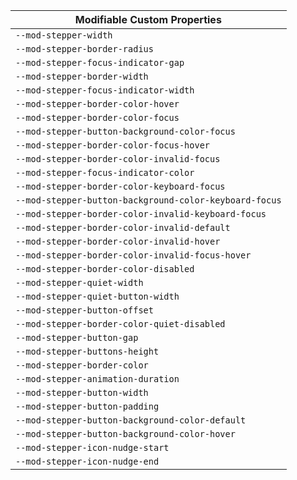 | Modifiable Custom Properties |
| --- |
|`--mod-stepper-width`|
|`--mod-stepper-border-radius`|
|`--mod-stepper-focus-indicator-gap`|
|`--mod-stepper-border-width`|
|`--mod-stepper-focus-indicator-width`|
|`--mod-stepper-border-color-hover`|
|`--mod-stepper-border-color-focus`|
|`--mod-stepper-button-background-color-focus`|
|`--mod-stepper-border-color-focus-hover`|
|`--mod-stepper-border-color-invalid-focus`|
|`--mod-stepper-focus-indicator-color`|
|`--mod-stepper-border-color-keyboard-focus`|
|`--mod-stepper-button-background-color-keyboard-focus`|
|`--mod-stepper-border-color-invalid-keyboard-focus`|
|`--mod-stepper-border-color-invalid-default`|
|`--mod-stepper-border-color-invalid-hover`|
|`--mod-stepper-border-color-invalid-focus-hover`|
|`--mod-stepper-border-color-disabled`|
|`--mod-stepper-quiet-width`|
|`--mod-stepper-quiet-button-width`|
|`--mod-stepper-button-offset`|
|`--mod-stepper-border-color-quiet-disabled`|
|`--mod-stepper-button-gap`|
|`--mod-stepper-buttons-height`|
|`--mod-stepper-border-color`|
|`--mod-stepper-animation-duration`|
|`--mod-stepper-button-width`|
|`--mod-stepper-button-padding`|
|`--mod-stepper-button-background-color-default`|
|`--mod-stepper-button-background-color-hover`|
|`--mod-stepper-icon-nudge-start`|
|`--mod-stepper-icon-nudge-end`|
